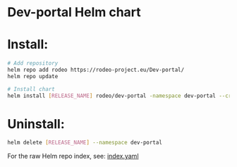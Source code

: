 # Dev-portal Helm chart

# Install:
```sh
# Add repository
helm repo add rodeo https://rodeo-project.eu/Dev-portal/
helm repo update

# Install chart
helm install [RELEASE_NAME] rodeo/dev-portal -namespace dev-portal --create-namespace
```

# Uninstall:
```sh
helm delete [RELEASE_NAME] --namespace dev-portal
```

For the raw Helm repo index, see:
[index.yaml](index.yaml)
